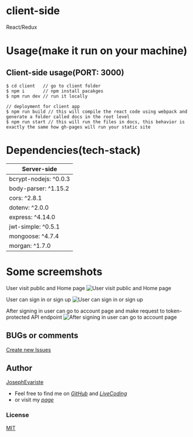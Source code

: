 # client-side
React/Redux

# Usage(make it run on your machine)

## Client-side usage(PORT: 3000)
```terminal
$ cd client   // go to client folder
$ npm i       // npm install pacakges
$ npm run dev // run it locally

// deployment for client app
$ npm run build // this will compile the react code using webpack and generate a folder called docs in the root level
$ npm run start // this will run the files in docs, this behavior is exactly the same how gh-pages will run your static site
```

# Dependencies(tech-stack)
| Server-side
| ---
| bcrypt-nodejs: ^0.0.3
| body-parser: ^1.15.2
| cors: ^2.8.1
| dotenv: ^2.0.0
| express: ^4.14.0
| jwt-simple: ^0.5.1
| mongoose: ^4.7.4
| morgan: ^1.7.0

# Some screemshots

User visit public and Home page
![User visit public and Home page](http://i.imgur.com/ORCGHHY.png)

User can sign in or sign up
![User can sign in or sign up](http://i.imgur.com/rrmbU5I.png)

After signing in user can go to account page and make request to token-protected API endpoint
![After signing in user can go to account page](http://i.imgur.com/FzLB51u.png)

## BUGs or comments
[Create new Issues](https://github.com/joseph0919/mern-stack/issues)

## Author
[JosephEvariste](joseph0919.github.io)
- Feel free to find me on _[GitHub](https://github.com/joseph0919)_ and _[LiveCoding](https://www.livecoding.tv/joseph0919/)_
- or visit my _[page](http://joseph0919.github.io/)_

### License
[MIT](https://github.com/joseph0919/eventbrite-api/blob/master/LICENSE)
